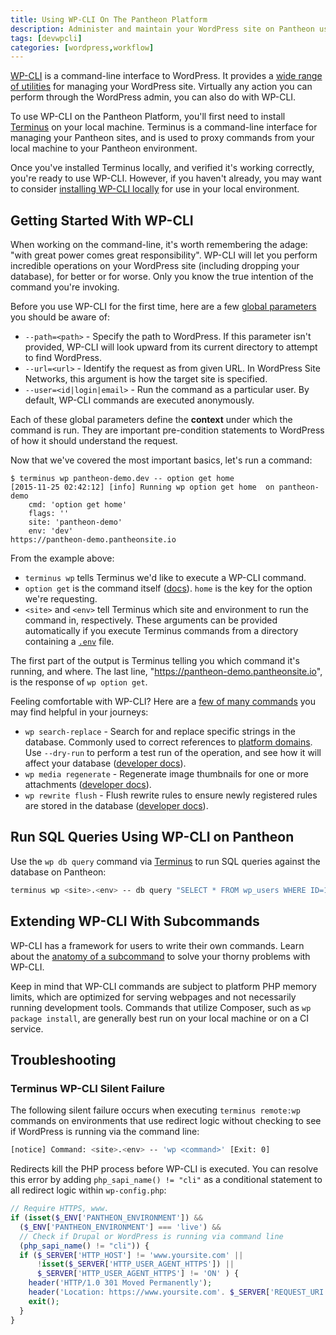 ```yaml
---
title: Using WP-CLI On The Pantheon Platform
description: Administer and maintain your WordPress site on Pantheon using the command-line.
tags: [devwpcli]
categories: [wordpress,workflow]
---
```


[WP-CLI](https://make.wordpress.org/cli/handbook/) is a command-line interface to WordPress. It provides a [wide range of utilities](https://developer.wordpress.org/cli/commands/) for managing your WordPress site. Virtually any action you can perform through the WordPress admin, you can also do with WP-CLI.

To use WP-CLI on the Pantheon Platform, you'll first need to install [Terminus](/terminus/) on your local machine. Terminus is a command-line interface for managing your Pantheon sites, and is used to proxy commands from your local machine to your Pantheon environment.

Once you've installed Terminus locally, and verified it's working correctly, you're ready to use WP-CLI. However, if you haven't already, you may want to consider [installing WP-CLI locally](https://make.wordpress.org/cli/handbook/installing/) for use in your local environment.

## Getting Started With WP-CLI

When working on the command-line, it's worth remembering the adage: "with great power comes great responsibility". WP-CLI will let you perform incredible operations on your WordPress site (including dropping your database), for better or for worse. Only you know the true intention of the command you're invoking.

Before you use WP-CLI for the first time, here are a few [global parameters](https://make.wordpress.org/cli/handbook/config/) you should be aware of:

* `--path=<path>` - Specify the path to WordPress. If this parameter isn't provided, WP-CLI will look upward from its current directory to attempt to find WordPress.
* `--url=<url>` - Identify the request as from given URL. In WordPress Site Networks, this argument is how the target site is specified.
* `--user=<id|login|email>` - Run the command as a particular user. By default, WP-CLI commands are executed anonymously.

Each of these global parameters define the **context** under which the command is run. They are important pre-condition statements to WordPress of how it should understand the request.

Now that we've covered the most important basics, let's run a command:

    $ terminus wp pantheon-demo.dev -- option get home
    [2015-11-25 02:42:12] [info] Running wp option get home  on pantheon-demo
        cmd: 'option get home'
        flags: ''
        site: 'pantheon-demo'
        env: 'dev'
    https://pantheon-demo.pantheonsite.io

From the example above:

* `terminus wp` tells Terminus we'd like to execute a WP-CLI command.
* `option get` is the command itself ([docs](https://developer.wordpress.org/cli/commands/option/get/)). `home` is the key for the option we're requesting.
* `<site>` and `<env>` tell Terminus which site and environment to run the command in, respectively. These arguments can be provided automatically if you execute Terminus commands from a directory containing a [`.env`](https://github.com/pantheon-systems/cli/blob/master/.env.example) file.

The first part of the output is Terminus telling you which command it's running, and where. The last line, "https://pantheon-demo.pantheonsite.io", is the response of `wp option get`.

Feeling comfortable with WP-CLI? Here are a [few of many commands](https://developer.wordpress.org/cli/commands/) you may find helpful in your journeys:

* `wp search-replace` - Search for and replace specific strings in the database. Commonly used to correct references to [platform domains](/database-workflow/#troubleshooting). Use `--dry-run` to perform a test run of the operation, and see how it will affect your database ([developer docs](https://developer.wordpress.org/cli/commands/search-replace/)).
* `wp media regenerate` - Regenerate image thumbnails for one or more attachments ([developer docs](https://developer.wordpress.org/cli/commands/media/regenerate/)).
* `wp rewrite flush` - Flush rewrite rules to ensure newly registered rules are stored in the database ([developer docs](https://developer.wordpress.org/cli/commands/rewrite/flush/)).

## Run SQL Queries Using WP-CLI on Pantheon

Use the `wp db query` command via [Terminus](/terminus/) to run SQL queries against the database on Pantheon:

```bash
terminus wp <site>.<env> -- db query "SELECT * FROM wp_users WHERE ID=1"
```

## Extending WP-CLI With Subcommands

WP-CLI has a framework for users to write their own commands. Learn about the [anatomy of a subcommand](https://make.wordpress.org/cli/handbook/commands-cookbook/#anatomy-of-a-command) to solve your thorny problems with WP-CLI.

Keep in mind that WP-CLI commands are subject to platform PHP memory limits, which are optimized for serving webpages and not necessarily running development tools. Commands that utilize Composer, such as `wp package install`, are generally best run on your local machine or on a CI service.

## Troubleshooting

### Terminus WP-CLI Silent Failure
The following silent failure occurs when executing `terminus remote:wp` commands on environments that use redirect logic without checking to see if WordPress is running via the command line:

```bash
[notice] Command: <site>.<env> -- 'wp <command>' [Exit: 0]
```

Redirects kill the PHP process before WP-CLI is executed. You can resolve this error by adding `php_sapi_name() != "cli"` as a conditional statement to all redirect logic within `wp-config.php`:

```php
// Require HTTPS, www.
if (isset($_ENV['PANTHEON_ENVIRONMENT']) &&
  ($_ENV['PANTHEON_ENVIRONMENT'] === 'live') &&
  // Check if Drupal or WordPress is running via command line
  (php_sapi_name() != "cli")) {
  if ($_SERVER['HTTP_HOST'] != 'www.yoursite.com' ||
      !isset($_SERVER['HTTP_USER_AGENT_HTTPS']) ||
      $_SERVER['HTTP_USER_AGENT_HTTPS'] != 'ON' ) {
    header('HTTP/1.0 301 Moved Permanently');
    header('Location: https://www.yoursite.com'. $_SERVER['REQUEST_URI']);
    exit();
  }
}
```
